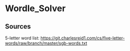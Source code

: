 # Wordle_Solver

## Sources
5-letter word list: https://git.charlesreid1.com/cs/five-letter-words/raw/branch/master/sgb-words.txt